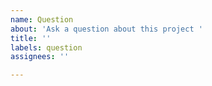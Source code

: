 ```yaml
---
name: Question
about: 'Ask a question about this project '
title: ''
labels: question
assignees: ''

---
```


<!-- I will try to respond to your question whenever I have spare time. It might take time so thank you for being patient. -->
